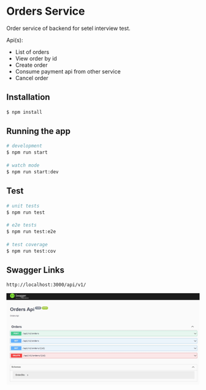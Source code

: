 # Orders Service

Order service of backend for setel interview test.

Api(s):

- List of orders
- View order by id
- Create order
- Consume payment api from other service
- Cancel order

## Installation

```bash
$ npm install
```

## Running the app

```bash
# development
$ npm run start

# watch mode
$ npm run start:dev

```

## Test

```bash
# unit tests
$ npm run test

# e2e tests
$ npm run test:e2e

# test coverage
$ npm run test:cov
```

## Swagger Links

```bash
http://localhost:3000/api/v1/
```

![Screenshot](swagger.JPG)
